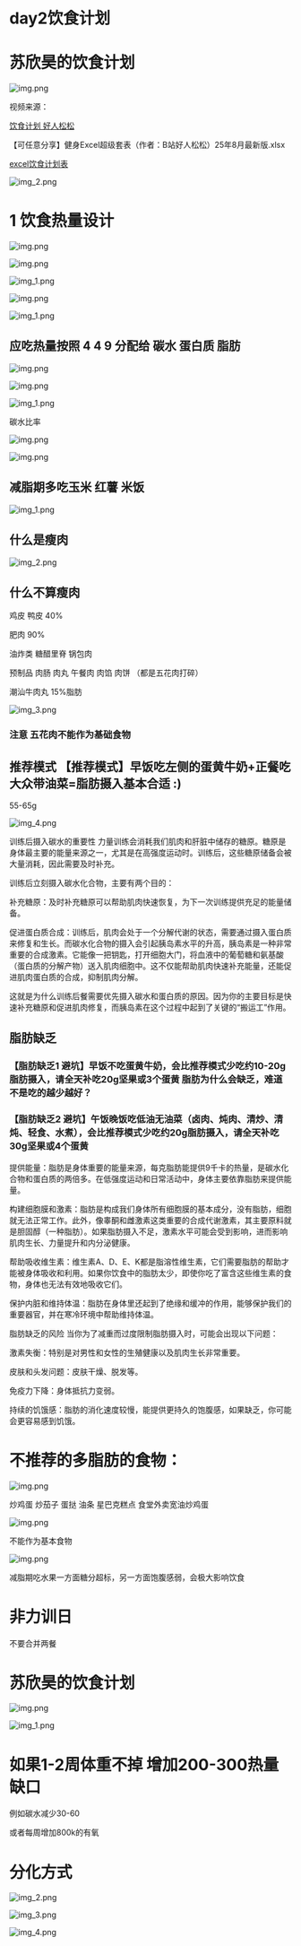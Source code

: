 # day2饮食计划

# 苏欣昊的饮食计划

![img.png](EBNk.webp)


视频来源：

[饮食计划 好人松松](https://www.bilibili.com/video/BV1zu4m1N76R)

【可任意分享】健身Excel超级套表（作者：B站好人松松）25年8月最新版.xlsx

<a href="/【可任意分享】健身Excel超级套表（作者：B站好人松松）25年8月最新版1.xlsx">
excel饮食计划表</a>

![img_2.png](XaQM.webp)

# 1 饮食热量设计

![img.png](diUk.webp)

![img.png](S4RR.webp)

![img_1.png](c3yZ.webp)

![img.png](172S.webp)

![img_1.png](184M.webp)

## 应吃热量按照 4 4 9 分配给 碳水 蛋白质 脂肪

![img.png](qbQz.webp)

![img.png](5r4P.webp)

![img_1.png](8z7w.webp)

碳水比率

![img.png](Ug2c.webp)

![img.png](sJM5.webp)

## 减脂期多吃玉米 红薯 米饭

![img_1.png](1c73.webp)

## 什么是瘦肉

![img_2.png](Tcpw.webp)

## 什么不算瘦肉

鸡皮 鸭皮 40% 

肥肉 90%

油炸类 糖醋里脊 锅包肉

预制品 肉肠 肉丸 午餐肉 肉馅 肉饼 （都是五花肉打碎）

潮汕牛肉丸 15%脂肪

![img_3.png](8Orz.webp)

### 注意 五花肉不能作为基础食物

## 推荐模式 【推荐模式】早饭吃左侧的蛋黄牛奶+正餐吃大众带油菜=脂肪摄入基本合适 :)

55-65g

![img_4.png](fmyv.webp)

训练后摄入碳水的重要性
力量训练会消耗我们肌肉和肝脏中储存的糖原。糖原是身体最主要的能量来源之一，尤其是在高强度运动时。训练后，这些糖原储备会被大量消耗，因此需要及时补充。

训练后立刻摄入碳水化合物，主要有两个目的：

补充糖原：及时补充糖原可以帮助肌肉快速恢复，为下一次训练提供充足的能量储备。

促进蛋白质合成：训练后，肌肉会处于一个分解代谢的状态，需要通过摄入蛋白质来修复和生长。而碳水化合物的摄入会引起胰岛素水平的升高，胰岛素是一种非常重要的合成激素。它能像一把钥匙，打开细胞大门，将血液中的葡萄糖和氨基酸（蛋白质的分解产物）送入肌肉细胞中。这不仅能帮助肌肉快速补充能量，还能促进肌肉蛋白质的合成，抑制肌肉分解。

这就是为什么训练后餐需要优先摄入碳水和蛋白质的原因。因为你的主要目标是快速补充糖原和促进肌肉修复，而胰岛素在这个过程中起到了关键的“搬运工”作用。

## 脂肪缺乏

### 【脂肪缺乏1 避坑】早饭不吃蛋黄牛奶，会比推荐模式少吃约10-20g脂肪摄入，请全天补吃20g坚果或3个蛋黄 脂肪为什么会缺乏，难道不是吃的越少越好？

### 【脂肪缺乏2 避坑】午饭晚饭吃低油无油菜（卤肉、炖肉、清炒、清炖、轻食、水煮），会比推荐模式少吃约20g脂肪摄入，请全天补吃30g坚果或4个蛋黄

提供能量：脂肪是身体重要的能量来源，每克脂肪能提供9千卡的热量，是碳水化合物和蛋白质的两倍多。在低强度运动和日常活动中，身体主要依靠脂肪来提供能量。

构建细胞膜和激素：脂肪是构成我们身体所有细胞膜的基本成分，没有脂肪，细胞就无法正常工作。此外，像睾酮和雌激素这类重要的合成代谢激素，其主要原料就是胆固醇（一种脂肪）。如果脂肪摄入不足，激素水平可能会受到影响，进而影响肌肉生长、力量提升和内分泌健康。

帮助吸收维生素：维生素A、D、E、K都是脂溶性维生素，它们需要脂肪的帮助才能被身体吸收和利用。如果你饮食中的脂肪太少，即使你吃了富含这些维生素的食物，身体也无法有效地吸收它们。

保护内脏和维持体温：脂肪在身体里还起到了绝缘和缓冲的作用，能够保护我们的重要器官，并在寒冷环境中帮助维持体温。

脂肪缺乏的风险
当你为了减重而过度限制脂肪摄入时，可能会出现以下问题：

激素失衡：特别是对男性和女性的生殖健康以及肌肉生长非常重要。

皮肤和头发问题：皮肤干燥、脱发等。

免疫力下降：身体抵抗力变弱。

持续的饥饿感：脂肪的消化速度较慢，能提供更持久的饱腹感，如果缺乏，你可能会更容易感到饥饿。

# 不推荐的多脂肪的食物：

![img.png](8GOn.webp)

炒鸡蛋 炒茄子 蛋挞 油条 星巴克糕点 食堂外卖宽油炒鸡蛋

![img.png](r6xL.webp)

不能作为基本食物

![img.png](5cag.webp)

减脂期吃水果一方面糖分超标，另一方面饱腹感弱，会极大影响饮食

# 非力训日

不要合并两餐

# 苏欣昊的饮食计划

![img.png](EBNk.webp)

![img_1.png](tY9S.webp)

# 如果1-2周体重不掉 增加200-300热量缺口

例如碳水减少30-60

或者每周增加800k的有氧

# 分化方式

![img_2.png](1dd4.webp)

![img_3.png](QEdu.webp)

![img_4.png](K239.webp)


